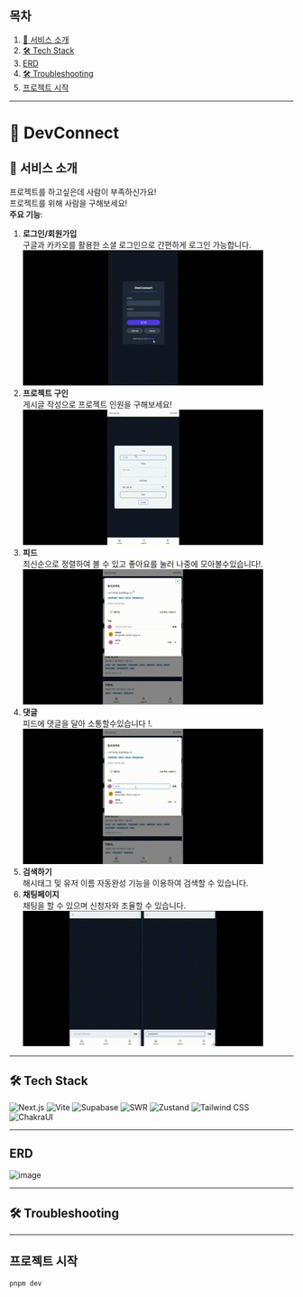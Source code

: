 ## 목차

1. [👋 서비스 소개](#-서비스-소개)
2. [🛠 Tech Stack](#-tech-stack)
3. [ERD](#erd)
4. [🛠 Troubleshooting](#-troubleshooting)
5. [프로젝트 시작](#프로젝트-시작)

---

# 🌉 DevConnect

## 👋 서비스 소개

프로젝트를 하고싶은데 사람이 부족하신가요!  
프로젝트를 위해 사람을 구해보세요!  
**주요 기능**:

1. **로그인/회원가입**  
   구글과 카카오를 활용한 소셜 로그인으로 간편하게 로그인 가능합니다.
   ![로그인회원가입](./gitsrc/로그인회원가입.gif)
2. **프로젝트 구인**  
   게시글 작성으로 프로젝트 인원을 구해보세요!
   ![글작성](./gitsrc/글작성.gif)
3. **피드**  
   최신순으로 정렬하여 볼 수 있고 좋아요를 눌러 나중에 모아볼수있습니다!.  
   ![좋아요](./gitsrc/좋아요.gif)
4. **댓글**  
   피드에 댓글을 달아 소통할수있습니다 !.  
   ![댓글](./gitsrc/댓글등록.gif)
5. **검색하기**  
   해시태그 및 유저 이름 자동완성 기능을 이용하여 검색할 수 있습니다.
6. **채팅페이지**  
   채팅을 할 수 있으며 신청자와 조율할 수 있습니다.
   ![채팅](./gitsrc/채팅.gif)

---

## 🛠 Tech Stack

![Next.js](https://img.shields.io/badge/next-000000?style=for-the-badge&logo=next.js&logoColor=white)
![Vite](https://img.shields.io/badge/Vite-646CFF?style=for-the-badge&logo=Vite&logoColor=white)
![Supabase](https://img.shields.io/badge/Supabase-181818?style=for-the-badge&logo=supabase&logoColor=white)
![SWR](https://img.shields.io/badge/swr-FF4154?style=for-the-badge&logo=swr&logoColor=white)
![Zustand](https://img.shields.io/badge/Zustand-F3DF49?style=for-the-badge&logo=zustand&logoColor=white)
![Tailwind CSS](https://img.shields.io/badge/Tailwind_CSS-38B2AC?style=for-the-badge&logo=tailwind-css&logoColor=white)
![ChakraUI](https://img.shields.io/badge/chakraui-38B2A?style=for-the-badge&logo=chakraui&logoColor=white)

---

## ERD

![image](https://github.com/user-attachments/assets/3785e1e8-8e95-4831-b574-82cd32907cee)

---

## 🛠 Troubleshooting

---

## 프로젝트 시작

```bash
pnpm dev
```
